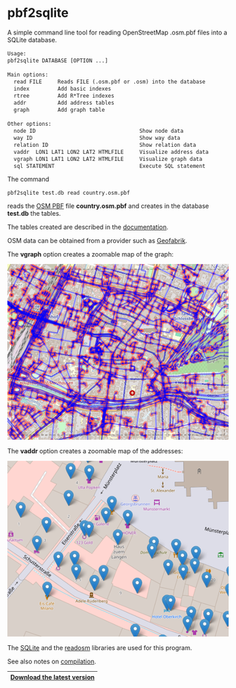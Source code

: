 # pbf2sqlite

A simple command line tool for reading OpenStreetMap .osm.pbf files into a SQLite database.

```
Usage:
pbf2sqlite DATABASE [OPTION ...]

Main options:
  read FILE     Reads FILE (.osm.pbf or .osm) into the database
  index         Add basic indexes
  rtree         Add R*Tree indexes
  addr          Add address tables
  graph         Add graph table

Other options:
  node ID                                 Show node data
  way ID                                  Show way data
  relation ID                             Show relation data
  vaddr  LON1 LAT1 LON2 LAT2 HTMLFILE     Visualize address data
  vgraph LON1 LAT1 LON2 LAT2 HTMLFILE     Visualize graph data
  sql STATEMENT                           Execute SQL statement
```

The command
```
pbf2sqlite test.db read country.osm.pbf
```
reads the [OSM PBF](https://wiki.openstreetmap.org/wiki/PBF_Format) file **country.osm.pbf**
and creates in the database **test.db** the tables.

The tables created are described in the [documentation](doc/pbf2sqlite.md).

OSM data can be obtained from a provider such as [Geofabrik](https://download.geofabrik.de).

The **vgraph** option creates a zoomable map of the graph:  

![Example vgraph](doc/vgraph.png)

The **vaddr** option creates a zoomable map of the addresses:  

![Example vaddr](doc/vaddr.png)

The [SQLite](https://www.sqlite.org) and the [readosm](https://www.gaia-gis.it/fossil/readosm/index)
libraries are used for this program.

See also notes on [compilation](doc/compiling.md).

|[**Download the latest version**](https://github.com/osmzoso/pbf2sqlite/releases/latest)|
|----------------------------------------------------------------------------------------|

